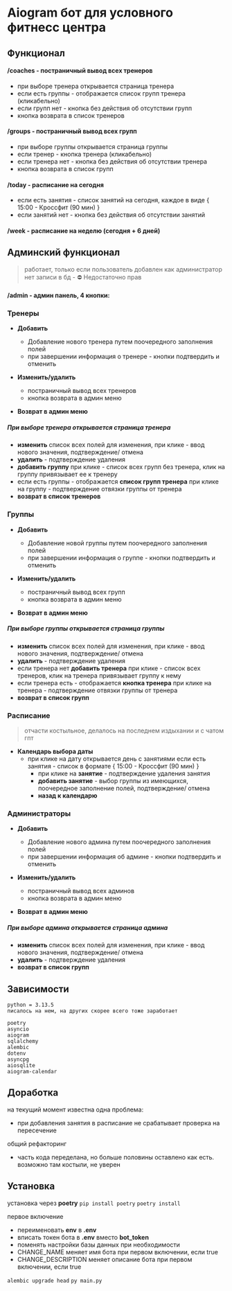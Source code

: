 # Aiogram бот для условного фитнесс центра

## Функционал

#### /coaches - постраничный вывод всех тренеров
- при выборе тренера открывается страница тренера
- если есть группы - отображается список групп тренера (кликабельно)
- если групп нет - кнопка без действия об отсутствии групп
- кнопка возврата в список тренеров

#### /groups - постраничный вывод всех групп
- при выборе группы открывается страница группы
- если тренер - кнопка тренера (кликабельно)
- если тренера нет - кнопка без действия об отсутствии тренера
- кнопка возврата в список групп

#### /today - расписание на сегодня
- если есть занятия - список занятий на сегодня, каждое в виде { 15:00 - Кроссфит (90 мин) }
- если занятий нет - кнопка без действия об отсутствии занятий

#### /week - расписание на неделю (сегодня + 6 дней)

## Админский функционал

> работает, только если пользователь добавлен как администратор
> нет записи в бд - ⛔ Недостаточно прав

#### /admin - админ панель, 4 кнопки:

### Тренеры

- **Добавить**
  - Добавление нового тренера путем поочередного заполнения полей
  - при завершении информация о тренере - кнопки подтвердить и отменить

- **Изменить/удалить**
  - постраничный вывод всех тренеров
  - кнопка возврата в админ меню

- **Возврат в админ меню**

##### При выборе тренера открывается страница тренера
- **изменить**
список всех полей для изменения, при клике - ввод нового значения, подтверждение/ отмена
- **удалить** - подтверждение удаления
- **добавить группу**
при клике - список всех групп без тренера, клик на группу привязывает ее к тренеру
- если есть группы - отображается **список групп тренера** 
при клике на группу - подтверждение отвязки группы от тренера
- **возврат в список тренеров**

### Группы

- **Добавить**
  - Добавление новой группы путем поочередного заполнения полей
  - при завершении информация о группе - кнопки подтвердить и отменить

- **Изменить/удалить**
  - постраничный вывод всех групп
  - кнопка возврата в админ меню

- **Возврат в админ меню**

##### При выборе группы открывается страница группы
- **изменить**
список всех полей для изменения, при клике - ввод нового значения, подтверждение/ отмена
- **удалить** - подтверждение удаления
- если тренера нет **добавить тренера**
при клике - список всех тренеров, клик на тренера привязывает группу к нему
- если тренера есть - отображается **кнопка тренера** 
при клике на тренера - подтверждение отвязки группы от тренера
- **возврат в список групп**

### Расписание

>отчасти костыльное, делалось на последнем издыхании и с чатом гпт

- **Календарь выбора даты**
  - при клике на дату открывается день с занятиями
  если есть занятия - список в формате { 15:00 - Кроссфит (90 мин) }
    - при клике на **занятие** - подтверждение удаления занятия
    - **добавить занятие** - выбор группы из имеющихся, поочередное заполнение полей, подтверждение/ отмена
    - **назад к календарю**


### Администраторы

- **Добавить**
  - Добавление нового админа путем поочередного заполнения полей
  - при завершении информация об админе - кнопки подтвердить и отменить

- **Изменить/удалить**
  - постраничный вывод всех админов
  - кнопка возврата в админ меню

- **Возврат в админ меню**

##### При выборе админа открывается страница админа
- **изменить**
список всех полей для изменения, при клике - ввод нового значения, подтверждение/ отмена
- **удалить** - подтверждение удаления
- **возврат в список групп**


## Зависимости

```
python = 3.13.5
писалось на нем, на других скорее всего тоже заработает

poetry
asyncio 
aiogram 
sqlalchemy 
alembic 
dotenv 
asyncpg 
aiosqlite 
aiogram-calendar 
```

## Доработка

на текущий момент известна одна проблема:
- при добавления занятия в расписание не срабатывает проверка на пересечение

общий рефакторинг
- часть кода переделана, но больше половины оставлено как есть. возможно там костыли, не уверен

## Установка

установка через **poetry**
`pip install poetry`
`poetry install`

первое включение
- переименовать **env** в **.env** 
- вписать токен бота в **.env** вместо **bot_token**
- поменять настройки базы данных при необходимости
- CHANGE_NAME меняет имя бота при первом включении, если true
- CHANGE_DESCRIPTION меняет описание бота при первом включении, если true

`alembic upgrade head`
`py main.py`
